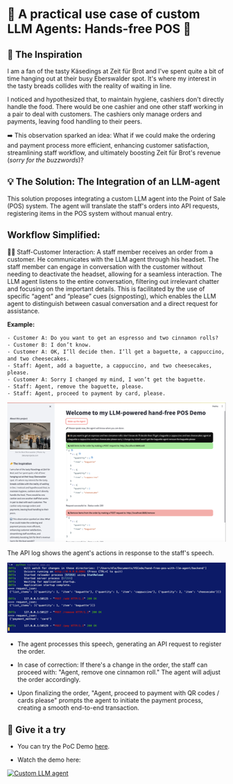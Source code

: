 # 🥖 A practical use case of custom LLM Agents: Hands-free POS 🚀


## 🧀 The Inspiration
I am a fan of the tasty Käsedings at Zeit für Brot and I've spent quite a bit of time hanging out at their busy Eberswalder spot. It's where my interest in the tasty breads collides with the reality of waiting in line.

I noticed and hypothesized that, to maintain hygiene, cashiers don't directly handle the food. There would be one cashier and one other staff working in a pair to deal with customers. The cashiers only manage orders and payments, leaving food handling to their peers.

➡️ This observation sparked an idea: What if we could make the ordering and payment process more efficient, enhancing customer satisfaction, streamlining staff workflow, and ultimately boosting Zeit für Brot's revenue (_sorry for the buzzwords_)?

## 💡 The Solution: The Integration of an LLM-agent
This solution proposes integrating a custom LLM agent into the Point of Sale (POS) system. The agent will translate the staff's orders into API requests, registering items in the POS system without manual entry.

## Workflow Simplified:
👩‍💼 Staff-Customer Interaction: A staff member receives an order from a customer. He communicates with the LLM agent through his headset. The staff member can engage in conversation with the customer without needing to deactivate the headset, allowing for a seamless interaction. The LLM agent listens to the entire conversation, filtering out irrelevant chatter and focusing on the important details. This is facilitated by the use of specific “agent” and “please” cues (signposting), which enables the LLM agent to distinguish between casual conversation and a direct request for assistance.

**Example:**
```
- Customer A: Do you want to get an espresso and two cinnamon rolls?
- Customer B: I don’t know.
- Customer A: OK, I’ll decide then. I’ll get a baguette, a cappuccino, and two cheesecakes.
- Staff: Agent, add a baguette, a cappuccino, and two cheesecakes, please.
- Customer A: Sorry I changed my mind, I won’t get the baguette.
- Staff: Agent, remove the baguette, please.
- Staff: Agent, proceed to payment by card, please.
```

![Example 2](img/example_2.png)

The API log shows the agent's actions in response to the staff's speech.

![API log](img/api_log.png)

- The agent processes this speech, generating an API request to register the order.

- In case of correction: If there's a change in the order, the staff can proceed with: "Agent, remove one cinnamon roll." The agent will adjust the order accordingly.

- Upon finalizing the order, "Agent, proceed to payment with QR codes / cards please" prompts the agent to initiate the payment process, creating a smooth end-to-end transaction.

## 🚀 Give it a try
- You can try the PoC Demo [here](http://18.199.129.28:8002/).

- Watch the demo here:

[![Custom LLM agent](https://img.youtube.com/vi/4dHBJDix9Is/0.jpg)](https://www.youtube.com/watch?v=4dHBJDix9Is "Click to watch the video")
